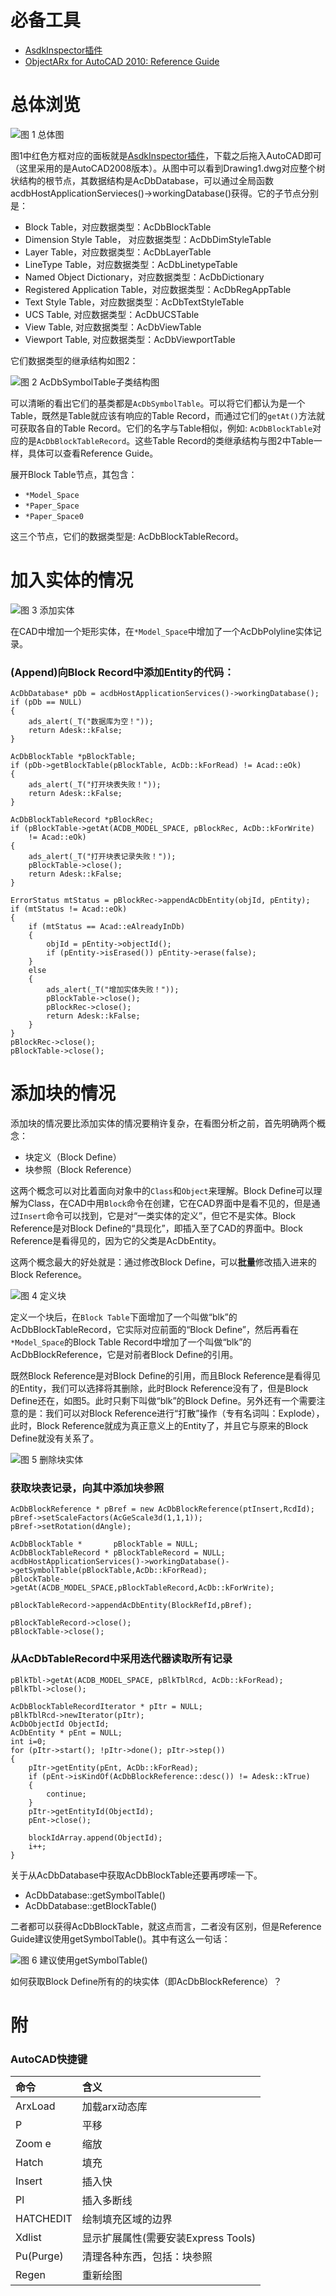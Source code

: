 
# 必备工具

* [AsdkInspector插件](./9/AsdkInspector.arx)
* [ObjectARx for AutoCAD 2010: Reference Guide](./9/arxref.chm)



# 总体浏览

![图 1 总体图](./9/01.jpg)

图1中红色方框对应的面板就是[AsdkInspector插件](./9/AsdkInspector.arx)，下载之后拖入AutoCAD即可（这里采用的是AutoCAD2008版本）。从图中可以看到Drawing1.dwg对应整个树状结构的根节点，其数据结构是AcDbDatabase，可以通过全局函数acdbHostApplicationServieces()->workingDatabase()获得。它的子节点分别是：

* Block Table，对应数据类型：AcDbBlockTable
* Dimension Style Table， 对应数据类型：AcDbDimStyleTable
* Layer Table，对应数据类型：AcDbLayerTable
* LineType Table，对应数据类型：AcDbLinetypeTable
* Named Object Dictionary，对应数据类型：AcDbDictionary
* Registered Application Table，对应数据类型：AcDbRegAppTable
* Text Style Table，对应数据类型：AcDbTextStyleTable
* UCS Table, 对应数据类型：AcDbUCSTable
* View Table, 对应数据类型：AcDbViewTable
* Viewport Table, 对应数据类型：AcDbViewportTable

它们数据类型的继承结构如图2：

![图 2 AcDbSymbolTable子类结构图](./9/02.jpg)  

可以清晰的看出它们的基类都是`AcDbSymbolTable`。可以将它们都认为是一个Table，既然是Table就应该有响应的Table Record，而通过它们的`getAt()`方法就可获取各自的Table Record。它们的名字与Table相似，例如: `AcDbBlockTable`对应的是`AcDbBlockTableRecord`。这些Table Record的类继承结构与图2中Table一样，具体可以查看Reference Guide。


展开Block Table节点，其包含：

* `*Model_Space`
* `*Paper_Space`
* `*Paper_Space0`

这三个节点，它们的数据类型是: AcDbBlockTableRecord。



# 加入实体的情况

![图 3 添加实体](./9/03.jpg) 

在CAD中增加一个矩形实体，在`*Model_Space`中增加了一个AcDbPolyline实体记录。

### (Append)向Block Record中添加Entity的代码：

````
AcDbDatabase* pDb = acdbHostApplicationServices()->workingDatabase();
if (pDb == NULL) 
{
	ads_alert(_T("数据库为空！"));
	return Adesk::kFalse;
}

AcDbBlockTable *pBlockTable;
if (pDb->getBlockTable(pBlockTable, AcDb::kForRead) != Acad::eOk) 
{
	ads_alert(_T("打开块表失败！"));
	return Adesk::kFalse;
}

AcDbBlockTableRecord *pBlockRec;
if (pBlockTable->getAt(ACDB_MODEL_SPACE, pBlockRec, AcDb::kForWrite)
	!= Acad::eOk)
{
	ads_alert(_T("打开块表记录失败！"));
	pBlockTable->close();
	return Adesk::kFalse;
}	

ErrorStatus mtStatus = pBlockRec->appendAcDbEntity(objId, pEntity);
if (mtStatus != Acad::eOk) 
{
	if (mtStatus == Acad::eAlreadyInDb)
	{
		objId = pEntity->objectId();
		if (pEntity->isErased()) pEntity->erase(false);
	}
	else
	{
		ads_alert(_T("增加实体失败！"));
		pBlockTable->close();
		pBlockRec->close();
		return Adesk::kFalse;
	}		
}
pBlockRec->close();
pBlockTable->close();
````



# 添加块的情况

添加块的情况要比添加实体的情况要稍许复杂，在看图分析之前，首先明确两个概念：

* 块定义（Block Define）
* 块参照（Block Reference）

这两个概念可以对比着面向对象中的`Class`和`Object`来理解。Block Define可以理解为Class，在CAD中用`Block`命令在创建，它在CAD界面中是看不见的，但是通过`Insert`命令可以找到，它是对“一类实体的定义”，但它不是实体。Block Reference是对Block Define的“具现化”，即插入至了CAD的界面中。Block Reference是看得见的，因为它的父类是AcDbEntity。

这两个概念最大的好处就是：通过修改Block Define，可以**批量**修改插入进来的Block Reference。

![图 4 定义块](./9/04.jpg)

定义一个块后，在`Block Table`下面增加了一个叫做“blk”的AcDbBlockTableRecord，它实际对应前面的“Block Define”，然后再看在`*Model_Space`的Block Table Record中增加了一个叫做“blk”的AcDbBlockReference，它是对前者Block Define的引用。

既然Block Reference是对Block Define的引用，而且Block Reference是看得见的Entity，我们可以选择将其删除，此时Block Reference没有了，但是Block Define还在，如图5。此时只剩下叫做“blk”的Block Define。另外还有一个需要注意的是：我们可以对Block Reference进行“打散”操作（专有名词叫：Explode），此时，Block Reference就成为真正意义上的Entity了，并且它与原来的Block Define就没有关系了。

![图 5 删除块实体](./9/05.jpg)

### 获取块表记录，向其中添加块参照

````
AcDbBlockReference * pBref = new AcDbBlockReference(ptInsert,RcdId);
pBref->setScaleFactors(AcGeScale3d(1,1,1));
pBref->setRotation(dAngle);

AcDbBlockTable *       pBlockTable = NULL;
AcDbBlockTableRecord * pBlockTableRecord = NULL;
acdbHostApplicationServices()->workingDatabase()->getSymbolTable(pBlockTable,AcDb::kForRead);
pBlockTable->getAt(ACDB_MODEL_SPACE,pBlockTableRecord,AcDb::kForWrite);

pBlockTableRecord->appendAcDbEntity(BlockRefId,pBref);

pBlockTableRecord->close();
pBlockTable->close();
````

### 从AcDbTableRecord中采用迭代器读取所有记录

````
pBlkTbl->getAt(ACDB_MODEL_SPACE, pBlkTblRcd, AcDb::kForRead);
pBlkTbl->close();

AcDbBlockTableRecordIterator * pItr = NULL;
pBlkTblRcd->newIterator(pItr);
AcDbObjectId ObjectId;
AcDbEntity * pEnt = NULL;
int i=0;
for (pItr->start(); !pItr->done(); pItr->step())
{
	pItr->getEntity(pEnt, AcDb::kForRead);
	if (pEnt->isKindOf(AcDbBlockReference::desc()) != Adesk::kTrue)
	{
		continue;
	}	
	pItr->getEntityId(ObjectId);
	pEnt->close();
	
	blockIdArray.append(ObjectId);
	i++;
}
````

关于从AcDbDatabase中获取AcDbBlockTable还要再啰嗦一下。

* AcDbDatabase::getSymbolTable()
* AcDbDatabase::getBlockTable()

二者都可以获得AcDbBlockTable，就这点而言，二者没有区别，但是Reference Guide建议使用getSymbolTable()。其中有这么一句话：

![图 6 建议使用getSymbolTable()](./9/06.jpg)


如何获取Block Define所有的的块实体（即AcDbBlockReference）？






# 附

### AutoCAD快捷键

| 命令    | 含义    |
| :------ | :------ |
| ArxLoad | 加载arx动态库 |
| P       | 平移    |
| Zoom e  | 缩放    |
| Hatch   | 填充    |
| Insert  | 插入快  |
| Pl      | 插入多断线 |
| HATCHEDIT |  绘制填充区域的边界 |
| Xdlist    |  显示扩展属性(需要安装Express Tools)  |
| Pu(Purge) |  清理各种东西，包括：块参照 |
| Regen     |  重新绘图 |






